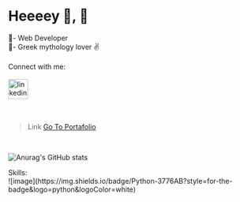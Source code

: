<h1 >Heeeey 👋, 🚀</h1>
🌱- Web Developer
<br/>
🔱- Greek mythology lover ✌️
<br/>
<br/>
<div>
  Connect with me:
  <br/>
  <br/>
  <a href="https://www.linkedin.com/in/gagandeepdasskaur" target="blank"><img align="center" src="https://cdn.jsdelivr.net/npm/simple-icons@3.0.1/icons/linkedin.svg" alt="linkedin" height="40" width="40" padding="10" /></a>
</div>

  <br/>
  <br/>
  
  > Link
[Go To Portafolio](https://portafoliogagandeep.netlify.app/index.html)

  <br/>
  
![Anurag's GitHub stats](https://github-readme-stats.vercel.app/api?username=gagan-daka&show_icons=true&theme=chartreuse-dark)<br/>

<div>
  Skills:
  <br/>
  ![image](https://img.shields.io/badge/Python-3776AB?style=for-the-badge&logo=python&logoColor=white)
</div>



<br/>
<br/>




